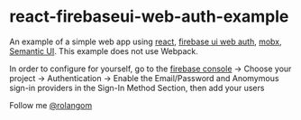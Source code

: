 # react-firebaseui-web-auth-example
An example of a simple web app using [react](https://facebook.github.io/react/), [firebase ui web auth](https://github.com/firebase/firebaseui-web), [mobx](https://mobx.js.org/), [Semantic UI](http://react.semantic-ui.com/introduction).
This example does not use Webpack.

In order to configure for yourself, go to the [firebase console](https://console.firebase.google.com/) -> Choose your project -> Authentication -> Enable the Email/Password and Anomymous sign-in providers in the Sign-In Method Section, then add your users

Follow me [@rolangom](https://twitter.com/rolangom)
